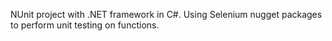 NUnit project with .NET framework in C#. Using Selenium nugget packages to perform unit testing on functions.
